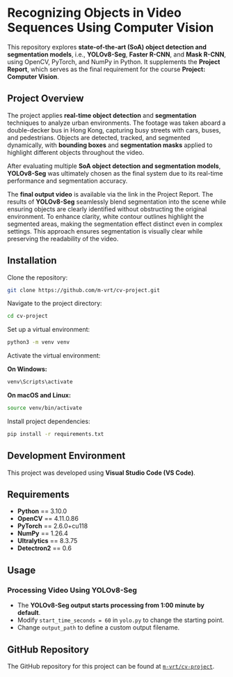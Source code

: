 # Recognizing Objects in Video Sequences Using Computer Vision  

This repository explores **state-of-the-art (SoA) object detection and segmentation models**, i.e., **YOLOv8-Seg**, **Faster R-CNN**, and **Mask R-CNN**, using OpenCV, PyTorch, and NumPy in Python. It supplements the **Project Report**, which serves as the final requirement for the course **Project: Computer Vision**.  

## **Project Overview**  

The project applies **real-time object detection** and **segmentation** techniques to analyze urban environments. The footage was taken aboard a double-decker bus in Hong Kong, capturing busy streets with cars, buses, and pedestrians. Objects are detected, tracked, and segmented dynamically, with **bounding boxes** and **segmentation masks** applied to highlight different objects throughout the video.  

After evaluating multiple **SoA object detection and segmentation models**, **YOLOv8-Seg** was ultimately chosen as the final system due to its real-time performance and segmentation accuracy.  

The **final output video** is available via the link in the Project Report. The results of **YOLOv8-Seg** seamlessly blend segmentation into the scene while ensuring objects are clearly identified without obstructing the original environment. To enhance clarity, white contour outlines highlight the segmented areas, making the segmentation effect distinct even in complex settings. This approach ensures segmentation is visually clear while preserving the readability of the video.  

## Installation  

Clone the repository:  
```bash
git clone https://github.com/m-vrt/cv-project.git
```

Navigate to the project directory:  
```bash
cd cv-project
```

Set up a virtual environment:  
```bash
python3 -m venv venv
```

Activate the virtual environment:  

**On Windows:**  
```bash
venv\Scripts\activate
```

**On macOS and Linux:**  
```bash
source venv/bin/activate
```

Install project dependencies:  
```bash
pip install -r requirements.txt
```

## Development Environment  

This project was developed using **Visual Studio Code (VS Code)**.  

## Requirements  

- **Python** == 3.10.0  
- **OpenCV** == 4.11.0.86  
- **PyTorch** == 2.6.0+cu118  
- **NumPy** == 1.26.4  
- **Ultralytics** == 8.3.75  
- **Detectron2** == 0.6  

## Usage  

### **Processing Video Using YOLOv8-Seg**  
- The **YOLOv8-Seg output starts processing from 1:00 minute by default**.  
- Modify `start_time_seconds = 60` in `yolo.py` to change the starting point.  
- Change `output_path` to define a custom output filename.  

## GitHub Repository  

The GitHub repository for this project can be found at [`m-vrt/cv-project`](https://github.com/m-vrt/cv-project).
